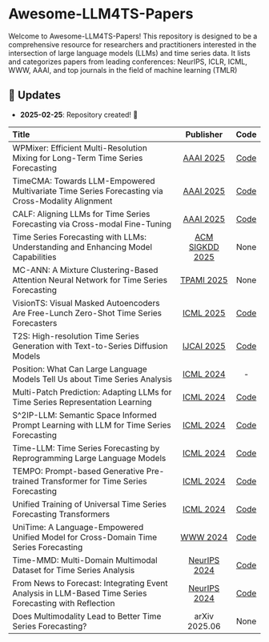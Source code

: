 # Awesome-LLM4TS-Papers
Welcome to Awesome-LLM4TS-Papers! This repository is designed to be a comprehensive resource for researchers and practitioners 
interested in the intersection of large language models (LLMs) and time series data. It lists and categorizes papers from 
leading conferences: NeurIPS, ICLR, ICML, WWW, AAAI, and top journals in the field of machine learning (TMLR)

## 🚀 Updates

- **2025-02-25**: Repository created! 🎉


| Title                                                                                   |                        Publisher                        |                           Code                        |
|:----------------------------------------------------------------------------------------|:-------------------------------------------------------:|:-----------------------------------------------------:|
| WPMixer: Efficient Multi-Resolution Mixing for Long-Term Time Series Forecasting        | [AAAI 2025](https://doi.org/10.1609/aaai.v39i18.34156)  | [Code](https://github.com/Secure-and-Intelligent-Systems-Lab/WPMixer.git) |
| TimeCMA: Towards LLM-Empowered Multivariate Time Series Forecasting via Cross-Modality Alignment   | [AAAI 2025](https://doi.org/10.1609/aaai.v39i18.34067) | [Code](https://github.com/ChenxiLiu-HNU/TimeCMA.git) |
| CALF: Aligning LLMs for Time Series Forecasting via Cross-modal Fine-Tuning             | [AAAI 2025](https://doi.org/10.1609/aaai.v39i18.34082)  | [Code](https://github.com/Hank0626/CALF)              |
| Time Series Forecasting with LLMs: Understanding and Enhancing Model Capabilities       | [ACM SIGKDD 2025](https://dl.acm.org/doi/pdf/10.1145/3715073.3715083)           | None                          |
| MC-ANN: A Mixture Clustering-Based Attention Neural Network for Time Series Forecasting | [TPAMI 2025](https://ieeexplore.ieee.org/abstract/document/10979493) | None                                     |
| VisionTS: Visual Masked Autoencoders Are Free-Lunch Zero-Shot Time Series Forecasters   | [ICML 2025](https://arxiv.org/abs/2408.17253)           | [Code](https://github.com/Keytoyze/VisionTS)          |
| T2S: High-resolution Time Series Generation with Text-to-Series Diffusion Models        | [IJCAI 2025]()                                          | [Code](https://github.com/WinfredGe/T2S)              |
| Position: What Can Large Language Models Tell Us about Time Series Analysis             |      [ICML 2024](https://arxiv.org/abs/2402.02713)      |                            -                          |
| Multi-Patch Prediction: Adapting LLMs for Time Series Representation Learning           |      [ICML 2024](https://arxiv.org/abs/2402.04852)      |       [Code](https://github.com/yxbian23/aLLM4TS)     |
| S^2IP-LLM: Semantic Space Informed Prompt Learning with LLM for Time Series Forecasting | [ICML 2024](https://openreview.net/forum?id=qwQVV5R8Y7) |     [Code](https://github.com/panzijie825/S2IP-LLM)   | 
| Time-LLM: Time Series Forecasting by Reprogramming Large Language Models                |      [ICML 2024](https://arxiv.org/abs/2310.01728)      |       [Code](https://github.com/KimMeen/Time-LLM)     | 
| TEMPO: Prompt-based Generative Pre-trained Transformer for Time Series Forecasting      |      [ICML 2024](https://arxiv.org/abs/2310.04948)      |       [Code](https://github.com/DC-research/TEMPO)    |
| Unified Training of Universal Time Series Forecasting Transformers                      |     [ICML 2024](https://arxiv.org/abs/2402.02592)       | [Code](https://github.com/SalesforceAIResearch/uni2ts)|
| UniTime: A Language-Empowered Unified Model for Cross-Domain Time Series Forecasting    |      [WWW 2024](https://arxiv.org/abs/2310.09751)       |        [Code](https://github.com/liuxu77/UniTime)     |
| Time-MMD: Multi-Domain Multimodal Dataset for Time Series Analysis                      | [NeurIPS 2024](https://arxiv.org/abs/2406.08627)        | [Code](https://github.com/AdityaLab/MM-TSFlib.git)    |
| From News to Forecast: Integrating Event Analysis in LLM-Based Time Series Forecasting with Reflection | [NeurIPS 2024](https://arxiv.org/abs/2409.17515) | [Code](https://github.com/ameliawong1996/From_News_to_Forecast.git)    |
| Does Multimodality Lead to Better Time Series Forecasting?                              | arXiv	2025.06	                                          | None                                                  |
 

